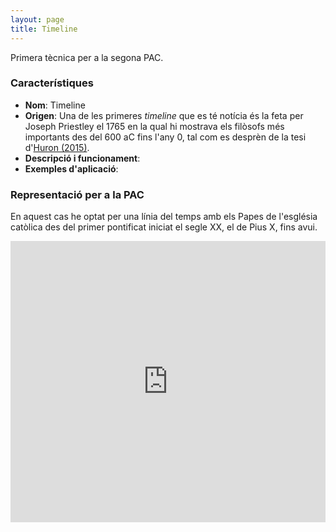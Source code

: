 ```yaml
---
layout: page
title: Timeline
---
```


Primera tècnica per a la segona PAC.

### Característiques

- **Nom**: Timeline
- **Origen**: Una de les primeres *timeline* que es té notícia és la feta per Joseph Priestley el 1765 en la qual hi mostrava els filòsofs més importants des del 600 aC fins l'any 0, tal com es desprèn de la tesi d'[Huron (2015)](https://theses.hal.science/tel-02924469/).
- **Descripció i funcionament**:
- **Exemples d'aplicació**:

### Representació per a la PAC

En aquest cas he optat per una línia del temps amb els Papes de l'església catòlica des del primer pontificat iniciat el segle XX, el de Pius X, fins avui.

<iframe src="https://ecasellas.github.io/uoc-visualitzacio/timeline/timeline.html" frameborder="0" width="100%" height="450"></iframe>

